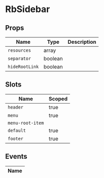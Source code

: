# RbSidebar



## Props

| Name       | Type          | Description     |
|------------|---------------|-----------------|
| `resources` | array |  |
| `separator` | boolean |  |
| `hideRootLink` | boolean |  |

## Slots

| Name       | Scoped        |
|------------|---------------|
| `header` | true |
| `menu` | true |
| `menu-root-item` |  |
| `default` | true |
| `footer` | true |

## Events

| Name       |
|------------|
